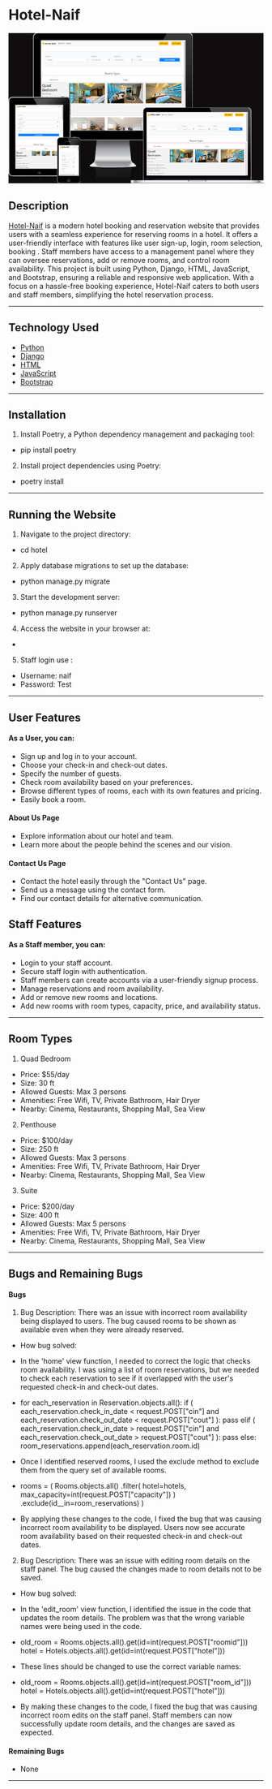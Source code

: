 # Hotel-Naif

![Hotel-Naif](assets/images/screen-view.png)



## Description

[Hotel-Naif]() is a modern hotel booking and reservation website that provides users with a seamless experience for reserving rooms in a hotel. It offers a user-friendly interface with features like user sign-up, login, room selection, booking .
Staff members have access to a management panel where they can oversee reservations, add or remove rooms, and control room availability.
This project is built using Python, Django, HTML, JavaScript, and Bootstrap, ensuring a reliable and responsive web application. With a focus on a hassle-free booking experience, Hotel-Naif caters to both users and staff members, simplifying the hotel reservation process.



------------------------------------------------------------------------------


## Technology Used

- [Python](https://en.wikipedia.org/wiki/Python_(programming_language))
- [Django](https://en.wikipedia.org/wiki/Django_(web_framework))
- [HTML](https://en.wikipedia.org/wiki/HTML)
- [JavaScript](https://en.wikipedia.org/wiki/JavaScript)
- [Bootstrap](https://en.wikipedia.org/wiki/Bootstrap_(front-end_framework))



------------------------------------------------------------------------------

## Installation

1. Install Poetry, a Python dependency management and packaging tool:
- pip install poetry

2. Install project dependencies using Poetry:
- poetry install


--------------------------------------------------------------------------------


## Running the Website

1. Navigate to the project directory: 
- cd hotel

2. Apply database migrations to set up the database:
- python manage.py migrate

3. Start the development server:
- python manage.py runserver


4. Access the website in your browser at:
- 

5. Staff login use :
- Username: naif
- Password: Test 



---------------------------------------------------------------------------------



## User Features

#### As a User, you can:

- Sign up and log in to your account.
- Choose your check-in and check-out dates.
- Specify the number of guests.
- Check room availability based on your preferences.
- Browse different types of rooms, each with its own features and pricing.
- Easily book a room.


#### About Us Page

- Explore information about our hotel and team.
- Learn more about the people behind the scenes and our vision.



#### Contact Us Page
- Contact the hotel easily through the "Contact Us" page.
- Send us a message using the contact form.
- Find our contact details for alternative communication.





## Staff Features

#### As a Staff member, you can:

- Login to your staff account.
- Secure staff login with authentication.
- Staff members can create accounts via a user-friendly signup process.
- Manage reservations and room availability.
- Add or remove new rooms and locations.
- Add new rooms with room types, capacity, price, and availability status.




-------------------------------------------------------------------------------



## Room Types


1. Quad Bedroom
- Price: $55/day
- Size: 30 ft
- Allowed Guests: Max 3 persons
- Amenities: Free Wifi, TV, Private Bathroom, Hair Dryer
- Nearby: Cinema, Restaurants, Shopping Mall, Sea View

2. Penthouse
- Price: $100/day
- Size: 250 ft
- Allowed Guests: Max 3 persons
- Amenities: Free Wifi, TV, Private Bathroom, Hair Dryer
- Nearby: Cinema, Restaurants, Shopping Mall, Sea View

3. Suite
- Price: $200/day
- Size: 400 ft
- Allowed Guests: Max 5 persons
- Amenities: Free Wifi, TV, Private Bathroom, Hair Dryer
- Nearby: Cinema, Restaurants, Shopping Mall, Sea View



-----------------------------------------------------------------------------------



## Bugs and Remaining Bugs


#### Bugs 


1. Bug Description: There was an issue with incorrect room availability being displayed to users. The bug caused rooms to be shown as available even when they were already reserved.


* How bug solved:


- In the 'home' view function, I needed to correct the logic that checks room availability. I was using a list of room reservations, but we needed to check each reservation to see if it overlapped with the user's requested check-in and check-out dates.


- for each_reservation in Reservation.objects.all():
    if (
        each_reservation.check_in_date < request.POST["cin"]
        and each_reservation.check_out_date < request.POST["cout"]
    ):
        pass
    elif (
        each_reservation.check_in_date > request.POST["cin"]
        and each_reservation.check_out_date > request.POST["cout"]
    ):
        pass
    else:
        room_reservations.append(each_reservation.room.id)

- Once I identified reserved rooms, I used the exclude method to exclude them from the query set of available rooms.


- rooms = (
    Rooms.objects.all()
    .filter(
        hotel=hotels, max_capacity=int(request.POST["capacity"])
    )
    .exclude(id__in=room_reservations)
)

- By applying these changes to the code, I fixed the bug that was causing incorrect room availability to be displayed. Users now see accurate room availability based on their requested check-in and check-out dates.





2. Bug Description: There was an issue with editing room details on the staff panel. The bug caused the changes made to room details not to be saved.



* How bug solved:


- In the 'edit_room' view function, I identified the issue in the code that updates the room details. The problem was that the wrong variable names were being used in the code.


- old_room = Rooms.objects.all().get(id=int(request.POST["roomid"]))
hotel = Hotels.objects.all().get(id=int(request.POST["hotel"]))


- These lines should be changed to use the correct variable names:


- old_room = Rooms.objects.all().get(id=int(request.POST["room_id"]))
hotel = Hotels.objects.all().get(id=int(request.POST["hotel"]))


- By making these changes to the code, I fixed the bug that was causing incorrect room edits on the staff panel. Staff members can now successfully update room details, and the changes are saved as expected.





#### Remaining Bugs

- None 




------------------------------------------------------------------------------------







